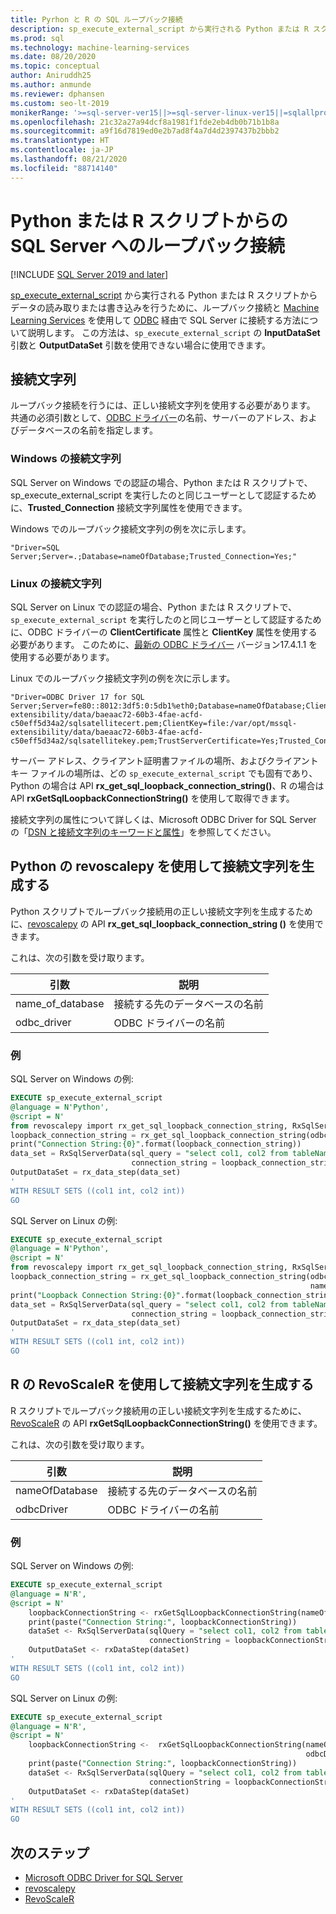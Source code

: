 ```yaml
---
title: Pyrhon と R の SQL ループバック接続
description: sp_execute_external_script から実行される Python または R スクリプトからデータの読み取りまたは書き込みを行うために、ループバック接続を使用して ODBC 経由で SQL Server に接続する方法について説明します。
ms.prod: sql
ms.technology: machine-learning-services
ms.date: 08/20/2020
ms.topic: conceptual
author: Aniruddh25
ms.author: anmunde
ms.reviewer: dphansen
ms.custom: seo-lt-2019
monikerRange: '>=sql-server-ver15||>=sql-server-linux-ver15||=sqlallproducts-allversions'
ms.openlocfilehash: 21c32a27a94dcf8a1981f1fde2eb4db0b71b1b8a
ms.sourcegitcommit: a9f16d7819ed0e2b7ad8f4a7d4d2397437b2bbb2
ms.translationtype: HT
ms.contentlocale: ja-JP
ms.lasthandoff: 08/21/2020
ms.locfileid: "88714140"
---
```

# <a name="loopback-connection-to-sql-server-from-a-python-or-r-script"></a>Python または R スクリプトからの SQL Server へのループバック接続
[!INCLUDE [SQL Server 2019 and later](../../includes/applies-to-version/sqlserver2019.md)]

[sp_execute_external_script](../../relational-databases/system-stored-procedures/sp-execute-external-script-transact-sql.md) から実行される Python または R スクリプトからデータの読み取りまたは書き込みを行うために、ループバック接続と [Machine Learning Services](../sql-server-machine-learning-services.md) を使用して [ODBC](../../connect/odbc/microsoft-odbc-driver-for-sql-server.md) 経由で SQL Server に接続する方法について説明します。 この方法は、`sp_execute_external_script` の **InputDataSet** 引数と **OutputDataSet** 引数を使用できない場合に使用できます。

## <a name="connection-string"></a>接続文字列

ループバック接続を行うには、正しい接続文字列を使用する必要があります。 共通の必須引数として、[ODBC ドライバー](../../connect/odbc/microsoft-odbc-driver-for-sql-server.md)の名前、サーバーのアドレス、およびデータベースの名前を指定します。

### <a name="connection-string-on-windows"></a>Windows の接続文字列

SQL Server on Windows での認証の場合、Python または R スクリプトで、sp_execute_external_script を実行したのと同じユーザーとして認証するために、**Trusted_Connection** 接続文字列属性を使用できます。

Windows でのループバック接続文字列の例を次に示します。

``` 
"Driver=SQL Server;Server=.;Database=nameOfDatabase;Trusted_Connection=Yes;"
```

### <a name="connection-string-on-linux"></a>Linux の接続文字列

SQL Server on Linux での認証の場合、Python または R スクリプトで、`sp_execute_external_script` を実行したのと同じユーザーとして認証するために、ODBC ドライバーの **ClientCertificate** 属性と **ClientKey** 属性を使用する必要があります。 このために、[最新の ODBC ドライバー](../../connect/odbc/download-odbc-driver-for-sql-server.md) バージョン17.4.1.1 を使用する必要があります。

Linux でのループバック接続文字列の例を次に示します。

```
"Driver=ODBC Driver 17 for SQL Server;Server=fe80::8012:3df5:0:5db1%eth0;Database=nameOfDatabase;ClientCertificate=file:/var/opt/mssql-extensibility/data/baeaac72-60b3-4fae-acfd-c50eff5d34a2/sqlsatellitecert.pem;ClientKey=file:/var/opt/mssql-extensibility/data/baeaac72-60b3-4fae-acfd-c50eff5d34a2/sqlsatellitekey.pem;TrustServerCertificate=Yes;Trusted_Connection=no;Encrypt=Yes"
```

サーバー アドレス、クライアント証明書ファイルの場所、およびクライアント キー ファイルの場所は、どの `sp_execute_external_script` でも固有であり、Python の場合は API **rx_get_sql_loopback_connection_string()**、R の場合は API **rxGetSqlLoopbackConnectionString()** を使用して取得できます。

接続文字列の属性について詳しくは、Microsoft ODBC Driver for SQL Server の「[DSN と接続文字列のキーワードと属性](https://docs.microsoft.com/sql/connect/odbc/dsn-connection-string-attribute?view=sql-server-linux-ver15#new-connection-string-keywords-and-connection-attributes)」を参照してください。

## <a name="generate-connection-string-with-revoscalepy-for-python"></a>Python の revoscalepy を使用して接続文字列を生成する

Python スクリプトでループバック接続用の正しい接続文字列を生成するために、[revoscalepy](../python/ref-py-revoscalepy.md) の API **rx_get_sql_loopback_connection_string ()** を使用できます。

これは、次の引数を受け取ります。

| 引数 | 説明 |
|-|-|
| name_of_database | 接続する先のデータベースの名前 |
| odbc_driver | ODBC ドライバーの名前 |

### <a name="examples"></a>例

SQL Server on Windows の例:

```sql
EXECUTE sp_execute_external_script
@language = N'Python',
@script = N'
from revoscalepy import rx_get_sql_loopback_connection_string, RxSqlServerData, rx_data_step
loopback_connection_string = rx_get_sql_loopback_connection_string(odbc_driver="SQL Server", name_of_database="DBName")
print("Connection String:{0}".format(loopback_connection_string))
data_set = RxSqlServerData(sql_query = "select col1, col2 from tableName",
                           connection_string = loopback_connection_string)
OutputDataSet = rx_data_step(data_set)
'
WITH RESULT SETS ((col1 int, col2 int))
GO
```

SQL Server on Linux の例:

```sql
EXECUTE sp_execute_external_script
@language = N'Python',
@script = N'
from revoscalepy import rx_get_sql_loopback_connection_string, RxSqlServerData, rx_data_step
loopback_connection_string = rx_get_sql_loopback_connection_string(odbc_driver="ODBC Driver 17 for SQL Server",
                                                                   name_of_database="DBName")
print("Loopback Connection String:{0}".format(loopback_connection_string))
data_set = RxSqlServerData(sql_query = "select col1, col2 from tableName",
                           connection_string = loopback_connection_string)
OutputDataSet = rx_data_step(data_set)
'
WITH RESULT SETS ((col1 int, col2 int))
GO
```

## <a name="generate-connection-string-with-revoscaler-for-r"></a>R の RevoScaleR を使用して接続文字列を生成する

R スクリプトでループバック接続用の正しい接続文字列を生成するために、[RevoScaleR](../r/ref-r-revoscaler.md) の API **rxGetSqlLoopbackConnectionString()** を使用できます。

これは、次の引数を受け取ります。

| 引数 | 説明 |
|-|-|
| nameOfDatabase | 接続する先のデータベースの名前 |
| odbcDriver | ODBC ドライバーの名前 |

### <a name="examples"></a>例

SQL Server on Windows の例:

```sql
EXECUTE sp_execute_external_script
@language = N'R',
@script = N'
    loopbackConnectionString <- rxGetSqlLoopbackConnectionString(nameOfDatabase="DBName", odbcDriver ="SQL Server")
    print(paste("Connection String:", loopbackConnectionString))
    dataSet <- RxSqlServerData(sqlQuery = "select col1, col2 from tableName",
                               connectionString = loopbackConnectionString)
    OutputDataSet <- rxDataStep(dataSet)
'
WITH RESULT SETS ((col1 int, col2 int))
GO
```

SQL Server on Linux の例:

```sql
EXECUTE sp_execute_external_script
@language = N'R',
@script = N'
    loopbackConnectionString <-  rxGetSqlLoopbackConnectionString(nameOfDatabase="DBName", 
                                                                  odbcDriver ="ODBC Driver 17 for SQL Server")
    print(paste("Connection String:", loopbackConnectionString))
    dataSet <- RxSqlServerData(sqlQuery = "select col1, col2 from tableName", 
                               connectionString = loopbackConnectionString)
    OutputDataSet <- rxDataStep(dataSet)
'
WITH RESULT SETS ((col1 int, col2 int))
GO
```

## <a name="next-steps"></a>次のステップ

+ [Microsoft ODBC Driver for SQL Server](../../connect/odbc/microsoft-odbc-driver-for-sql-server.md)
+ [revoscalepy](../python/ref-py-revoscalepy.md)
+ [RevoScaleR](../r/ref-r-revoscaler.md)
